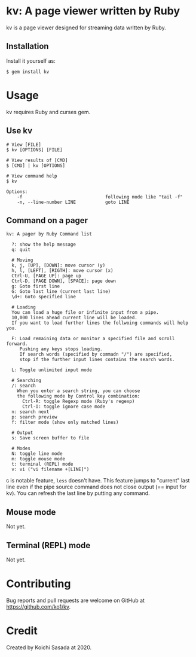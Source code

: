 # kv: A page viewer written by Ruby

kv is a page viewer designed for streaming data written by Ruby.

## Installation

Install it yourself as:

    $ gem install kv

# Usage

kv requires Ruby and curses gem.

## Use kv

```
# View [FILE]
$ kv [OPTIONS] [FILE]

# View results of [CMD]
$ [CMD] | kv [OPTIONS]

# View command help
$ kv

Options:
    -f                               following mode like "tail -f"
    -n, --line-number LINE           goto LINE
```

## Command on a pager

```
kv: A pager by Ruby Command list

  ?: show the help message
  q: quit

  # Moving
  k, j, [UP], [DOWN]: move cursor (y)
  h, l, [LEFT], [RIGTH]: move cursor (x)
  Ctrl-U, [PAGE UP]: page up
  Ctrl-D, [PAGE DOWN], [SPACE]: page down
  g: Goto first line
  G: Goto last line (current last line)
  \d+: Goto specified line

  # Loading
  You can load a huge file or infinite input from a pipe.
  10,000 lines ahead current line will be loaded.
  If you want to load further lines the follwoing commands will help you.

  F: Load remaining data or monitor a specified file and scroll forward.
     Pushing any keys stops loading.
     If search words (specified by commadn "/") are specified, 
     stop if the further input lines contains the search words.

  L: Toggle unlimited input mode

  # Searching
  /: search
    When you enter a search string, you can choose
    the following mode by Control key combination:
      Ctrl-R: toggle Regexp mode (Ruby's regexp)
      Ctrl-I: toggle ignore case mode
  n: search next
  p: search preview
  f: filter mode (show only matched lines)

  # Output
  s: Save screen buffer to file

  # Modes
  N: toggle line mode
  m: toggle mouse mode
  t: terminal (REPL) mode
  v: vi ("vi filename +[LINE]")
```

`G` is notable feature, `less` doesn't have. This feature jumps to "current" last line even if the pipe source command does not close output (== input for kv). You can refresh the last line by putting any command.

## Mouse mode

Not yet.

## Terminal (REPL) mode

Not yet.

# Contributing

Bug reports and pull requests are welcome on GitHub at https://github.com/ko1/kv.

# Credit

Created by Koichi Sasada at 2020.


